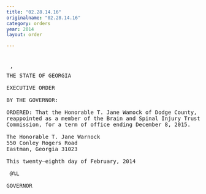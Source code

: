 ```yaml
---
title: "02.28.14.16"
originalname: "02.28.14.16"
category: orders
year: 2014
layout: order

---
```

<pre>
 

 ’ 
THE STATE OF GEORGIA

EXECUTIVE ORDER

BY THE GOVERNOR:

ORDERED: That the Honorable T. Jane Wamock of Dodge County, Georgia, is
reappointed as a member of the Brain and Spinal Injury Trust Fund
Commission, for a term of office ending December 8, 2015.

The Honorable T. Jane Warnock
550 Conley Rogers Road
Eastman, Georgia 31023

This twenty—eighth day of February, 2014

 @%L

GOVERNOR

</pre>
